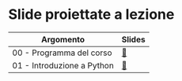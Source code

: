 # Slide proiettate a lezione

| Argomento | Slides |
| --------- | ------ |
| 00 - Programma del corso | [:link:](00_programma.pdf) |
| 01 - Introduzione a Python | [:link:](01_intro.pdf) |